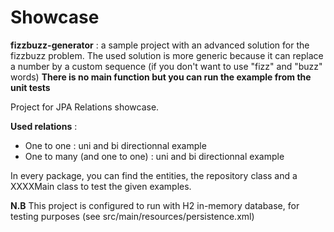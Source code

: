 # Showcase
  <b>fizzbuzz-generator</b> : a sample project with an advanced solution for the fizzbuzz problem.
  The used solution is more generic because it can replace a number by a custom sequence (if you don't want to use "fizz" and "buzz" words)
  <b>There is no main function but you can run the example from the unit tests</b>
  
  Project for JPA Relations showcase.

  <b>Used relations</b> :

  <ul>
    <li>One to one : uni and bi directionnal example</li>
    <li>One to many (and one to one) : uni and bi directionnal example</li>
  </ul>

  In every package, you can find the entities, the repository class and a XXXXMain class to test the given examples.
  
  <b>N.B</b>
  This project is configured to run with H2 in-memory database, for testing purposes (see src/main/resources/persistence.xml)
  
